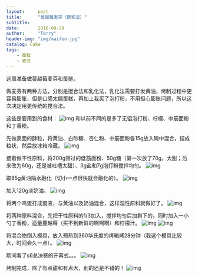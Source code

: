 ```yaml
---
layout:     post
title:      "蔓越莓麦芬（搅和法）"
subtitle:   
date:       2016-09-29
author:     "Terry"
header-img: "img/maifen.jpg"
catalog: Cake
tags:
    - 蛋糕
    - 麦芬
---
```

这周准备做蔓越莓麦芬和蛋挞。

做麦芬有两种方法，分别是搅合法和乳化法，乳化法需要打发黄油，烤制过程中更容易膨胀，但是口感太偏蛋糕，再加上我买了泡打粉，不用担心膨胀问题，所以这次决定用更传统的搅合法。

这些是要用到的食材：
![img](http://odmaovtkc.bkt.clouddn.com/image/week2/20160929_164009.jpg)
和以前不同的是多了无铝泡打粉、柠檬、中筋面粉和丁香粉。

先做表面的酥粒，将黄油、白砂糖、杏仁粉、中筋面粉各15g放入碗中混合，捏成粒状，然后放冰箱冷藏。
![img](http://odmaovtkc.bkt.clouddn.com/image/week2/20160929_172934.jpg)

接着做干性原料，将200g筛过的低筋面粉、50g糖（第一次放了70g，太甜；后来改为60g，还是被吐槽太甜）、3g盐和7g泡打粉搅拌均匀。
![img](http://odmaovtkc.bkt.clouddn.com/image/week2/20160929_172054.jpg)

取85g黄油隔水融化（切小一点很快就会融化的）。
![img](http://odmaovtkc.bkt.clouddn.com/image/week2/20160929_171232.jpg)

加入120g淡奶油。
![img](http://odmaovtkc.bkt.clouddn.com/image/week2/20160929_173457.jpg)

将两个鸡蛋打成蛋液，与黄油以及奶油混合，这样湿性原料就做好了。
![img](http://odmaovtkc.bkt.clouddn.com/image/week2/20160929_174618.jpg)

将两种原料混合，先把干性原料的1/3加入，搅拌均匀后加剩下的，同时加入一小勺丁香粉，适量蔓越莓（买不到新鲜的啊啊啊）和柠檬汁。
![img](http://odmaovtkc.bkt.clouddn.com/image/week2/20160929_175049.jpg)
![img](http://odmaovtkc.bkt.clouddn.com/image/week2/20160929_175311.jpg)

将混合物倒入模具，放入预热到360华氏度的烤箱烤28分钟（我这个模具比较大，时间会久一点）。
![img](http://odmaovtkc.bkt.clouddn.com/image/week2/20160929_180147.jpg)

期间看了s6总决赛的开幕式。。。
![img](http://odmaovtkc.bkt.clouddn.com/image/week2/20160929_181047.jpg)

烤制完成，除了有点甜和有点大，别的还是不错的！
![img](http://odmaovtkc.bkt.clouddn.com/image/week2/20160929_184045.jpg)
